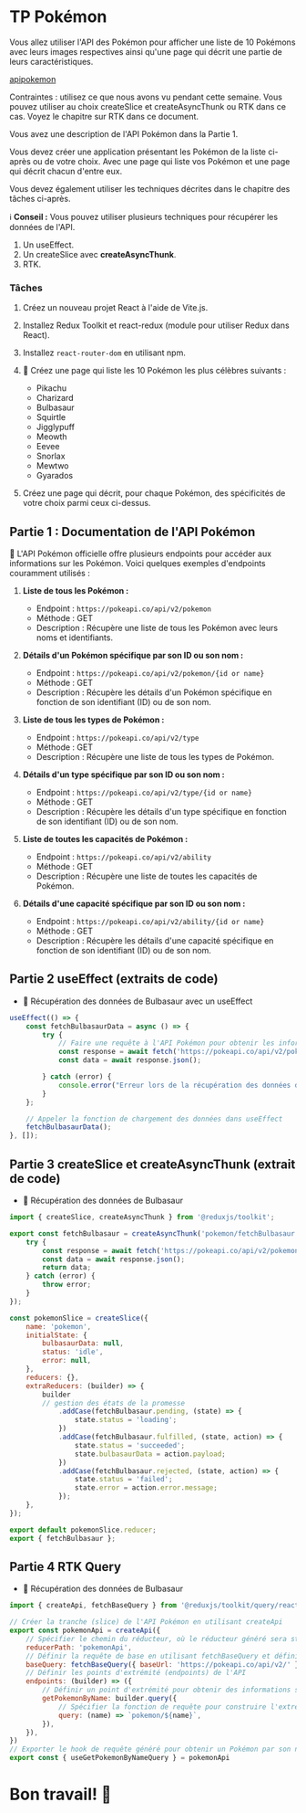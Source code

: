 # TP Pokémon

Vous allez utiliser l'API des Pokémon pour afficher une liste de 10 Pokémons avec leurs images respectives ainsi qu'une page qui décrit une partie de leurs caractéristiques.

[apipokemon](https://pokeapi.co/)

Contraintes : utilisez ce que nous avons vu pendant cette semaine. Vous pouvez utiliser au choix createSlice et createAsyncThunk ou RTK dans ce cas. Voyez le chapitre sur RTK dans ce document.

Vous avez une description de l'API Pokémon dans la Partie 1.

Vous devez créer une application présentant les Pokémon de la liste ci-après ou de votre choix. Avec une page qui liste vos Pokémon et une page qui décrit chacun d'entre eux.

Vous devez également utiliser les techniques décrites dans le chapitre des tâches ci-après.

ℹ️ **Conseil :** Vous pouvez utiliser plusieurs techniques pour récupérer les données de l'API.

1. Un useEffect.
1. Un createSlice avec **createAsyncThunk**.
1. RTK.

### Tâches

1. Créez un nouveau projet React à l'aide de Vite.js.
1. Installez Redux Toolkit et react-redux (module pour utiliser Redux dans React).
1. Installez `react-router-dom` en utilisant npm.
1. 💖 Créez une page qui liste les 10 Pokémon les plus célèbres suivants :
   - Pikachu
   - Charizard
   - Bulbasaur
   - Squirtle
   - Jigglypuff
   - Meowth
   - Eevee
   - Snorlax
   - Mewtwo
   - Gyarados

1. Créez une page qui décrit, pour chaque Pokémon, des spécificités de votre choix parmi ceux ci-dessus.

## Partie 1 : Documentation de l'API Pokémon

🚀 L'API Pokémon officielle offre plusieurs endpoints pour accéder aux informations sur les Pokémon. Voici quelques exemples d'endpoints couramment utilisés :

1. **Liste de tous les Pokémon :**
   - Endpoint : `https://pokeapi.co/api/v2/pokemon`
   - Méthode : GET
   - Description : Récupère une liste de tous les Pokémon avec leurs noms et identifiants.

1. **Détails d'un Pokémon spécifique par son ID ou son nom :**
   - Endpoint : `https://pokeapi.co/api/v2/pokemon/{id or name}`
   - Méthode : GET
   - Description : Récupère les détails d'un Pokémon spécifique en fonction de son identifiant (ID) ou de son nom.

1. **Liste de tous les types de Pokémon :**
   - Endpoint : `https://pokeapi.co/api/v2/type`
   - Méthode : GET
   - Description : Récupère une liste de tous les types de Pokémon.

1. **Détails d'un type spécifique par son ID ou son nom :**
   - Endpoint : `https://pokeapi.co/api/v2/type/{id or name}`
   - Méthode : GET
   - Description : Récupère les détails d'un type spécifique en fonction de son identifiant (ID) ou de son nom.

1. **Liste de toutes les capacités de Pokémon :**
   - Endpoint : `https://pokeapi.co/api/v2/ability`
   - Méthode : GET
   - Description : Récupère une liste de toutes les capacités de Pokémon.

1. **Détails d'une capacité spécifique par son ID ou son nom :**
   - Endpoint : `https://pokeapi.co/api/v2/ability/{id or name}`
   - Méthode : GET
   - Description : Récupère les détails d'une capacité spécifique en fonction de son identifiant (ID) ou de son nom.

## Partie 2 useEffect (extraits de code)

- 🚀 Récupération des données de Bulbasaur avec un useEffect

```jsx
useEffect(() => {
    const fetchBulbasaurData = async () => {
        try {
            // Faire une requête à l'API Pokémon pour obtenir les informations sur Bulbasaur
            const response = await fetch('https://pokeapi.co/api/v2/pokemon/bulbasaur');
            const data = await response.json();

        } catch (error) {
            console.error("Erreur lors de la récupération des données de Bulbasaur", error);
        }
    };

    // Appeler la fonction de chargement des données dans useEffect
    fetchBulbasaurData();
}, []);
```

## Partie 3 createSlice et createAsyncThunk (extrait de code)

- 🚀 Récupération des données de Bulbasaur 

```jsx
import { createSlice, createAsyncThunk } from '@reduxjs/toolkit';

export const fetchBulbasaur = createAsyncThunk('pokemon/fetchBulbasaur', async () => {
    try {
        const response = await fetch('https://pokeapi.co/api/v2/pokemon/bulbasaur');
        const data = await response.json();
        return data;
    } catch (error) {
        throw error;
    }
});

const pokemonSlice = createSlice({
    name: 'pokemon',
    initialState: {
        bulbasaurData: null,
        status: 'idle',
        error: null,
    },
    reducers: {},
    extraReducers: (builder) => {
        builder
        // gestion des états de la promesse
            .addCase(fetchBulbasaur.pending, (state) => {
                state.status = 'loading';
            })
            .addCase(fetchBulbasaur.fulfilled, (state, action) => {
                state.status = 'succeeded';
                state.bulbasaurData = action.payload;
            })
            .addCase(fetchBulbasaur.rejected, (state, action) => {
                state.status = 'failed';
                state.error = action.error.message;
            });
    },
});

export default pokemonSlice.reducer;
export { fetchBulbasaur };
```

## Partie 4 RTK Query

- 🚀 Récupération des données de Bulbasaur 

```jsx
import { createApi, fetchBaseQuery } from '@reduxjs/toolkit/query/react'

// Créer la tranche (slice) de l'API Pokémon en utilisant createApi
export const pokemonApi = createApi({
    // Spécifier le chemin du réducteur, où le réducteur généré sera stocké dans le store Redux
    reducerPath: 'pokemonApi',
    // Définir la requête de base en utilisant fetchBaseQuery et définir l'URL de base pour l'API Pokémon
    baseQuery: fetchBaseQuery({ baseUrl: 'https://pokeapi.co/api/v2/' }),
    // Définir les points d'extrémité (endpoints) de l'API
    endpoints: (builder) => ({
        // Définir un point d'extrémité pour obtenir des informations sur un Pokémon par son nom
        getPokemonByName: builder.query({
            // Spécifier la fonction de requête pour construire l'extrémité de l'API
            query: (name) => `pokemon/${name}`,
        }),
    }),
})
// Exporter le hook de requête généré pour obtenir un Pokémon par son nom
export const { useGetPokemonByNameQuery } = pokemonApi
```

# Bon travail! 🎉 